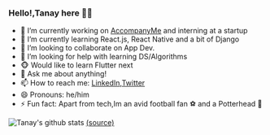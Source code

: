 ### Hello!,Tanay here 👋👋

<!--
**2tanayk/2tanayk** is a ✨ _special_ ✨ repository because its `README.md` (this file) appears on your GitHub profile.
-->
 - 🔭 I’m currently working on [AccompanyMe](https://github.com/2tanayk/Travelize-MPR) and interning at a startup
 - 🌱 I’m currently learning React.js, React Native and a bit of Django
 - 👯 I’m looking to collaborate on App Dev.
 - 🤔 I’m looking for help with learning DS/Algorithms
 - 🐵 Would like to learn Flutter next
 - 💬 Ask me about anything!
 - 📫 How to reach me: [LinkedIn](https://www.linkedin.com/in/tanay-kamath-69a65019a),[Twitter](https://twitter.com/tanay_texplorer)
 - 😄 Pronouns: he/him
 - ⚡ Fun fact: Apart from tech,Im an avid football fan :soccer: and a Potterhead 🧙
 
 
 ![Tanay's github stats](https://github-readme-stats.vercel.app/api?username=2tanayk&show_icons=true)
 [(source)](https://github.com/anuraghazra/github-readme-stats)
 
  

